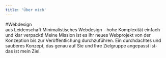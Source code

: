 ```yaml
---
title: 'Über mich'
---
```


#<span>Webdesign </span><br>aus Leidenschaft
Minimalistisches Webdesign - hohe Komplexität einfach und klar verpackt! Meine Mission ist es Ihr neues Webprojekt von der Konzeption bis zur Veröffen&shy;tlichung durchzu&shy;führen. Ein durchdachtes und sauberes Konzept, das genau auf Sie und Ihre Zielgruppe angepasst ist- das ist mein Ziel. 
